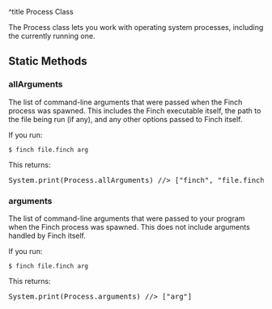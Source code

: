 ^title Process Class

The Process class lets you work with operating system processes, including the
currently running one.

## Static Methods

### **allArguments**

The list of command-line arguments that were passed when the Finch process was
spawned. This includes the Finch executable itself, the path to the file being
run (if any), and any other options passed to Finch itself.

If you run:

    $ finch file.finch arg

This returns:

<pre class="snippet">
System.print(Process.allArguments) //> ["finch", "file.finch", "arg"]
</pre>

### **arguments**

The list of command-line arguments that were passed to your program when the
Finch process was spawned. This does not include arguments handled by Finch
itself.

If you run:

    $ finch file.finch arg

This returns:

<pre class="snippet">
System.print(Process.arguments) //> ["arg"]
</pre>